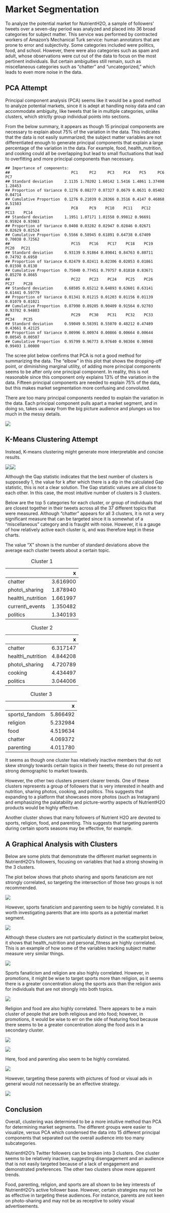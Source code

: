 Market Segmentation
===================

To analyze the potential market for NutrientH2O, a sample of followers’
tweets over a seven-day period was analyzed and placed into 36 broad
categories for subject matter. This service was performed by contracted
workers of Amazon’s Mechanical Turk service: human annotators that are
prone to error and subjectivity. Some categories included were politics,
food, and school. However, there were also categories such as spam and
adult, whose observations were cut out of the data to focus on the most
pertinent individuals. But certain ambiguities still remain, such as
miscellaneous categories such as “chatter” and “uncategorized,” which
leads to even more noise in the data.

PCA Attempt
-----------

Principal component analysis (PCA) seems like it would be a good method
to analyze potential markets, since it is adept at handling noisy data
and can accommodate ambiguity, like tweets that lie in multiple
categories, unlike clusters, which strictly group individual points into
sections.

From the below summary, it appears as though 15 principal components are
necessary to explain about 75% of the variation in the data. This
indicates that the data is not easily summarized; the subject matter
variables are not differentiated enough to generate principal components
that explain a large percentage of the variation in the data. For
example, food, health\_nutrition, and cooking could all be overlapping
but lead to small fluctuations that lead to overfitting and more
principal components than necessary.

    ## Importance of components:
    ##                           PC1     PC2     PC3    PC4    PC5     PC6     PC7
    ## Standard deviation     2.1135 1.70202 1.60142 1.5416 1.4861 1.37498 1.28453
    ## Proportion of Variance 0.1276 0.08277 0.07327 0.0679 0.0631 0.05402 0.04714
    ## Cumulative Proportion  0.1276 0.21039 0.28366 0.3516 0.4147 0.46868 0.51583
    ##                           PC8     PC9    PC10    PC11    PC12    PC13    PC14
    ## Standard deviation     1.1951 1.07171 1.01558 0.99812 0.96691 0.95924 0.93983
    ## Proportion of Variance 0.0408 0.03282 0.02947 0.02846 0.02671 0.02629 0.02524
    ## Cumulative Proportion  0.5566 0.58945 0.61891 0.64738 0.67409 0.70038 0.72562
    ##                           PC15    PC16    PC17    PC18    PC19    PC20   PC21
    ## Standard deviation     0.93139 0.91864 0.89841 0.84763 0.80711 0.74792 0.6950
    ## Proportion of Variance 0.02479 0.02411 0.02306 0.02053 0.01861 0.01598 0.0138
    ## Cumulative Proportion  0.75040 0.77451 0.79757 0.81810 0.83671 0.85270 0.8665
    ##                           PC22    PC23    PC24    PC25    PC26    PC27    PC28
    ## Standard deviation     0.68505 0.65212 0.64893 0.63601 0.63141 0.61441 0.59779
    ## Proportion of Variance 0.01341 0.01215 0.01203 0.01156 0.01139 0.01079 0.01021
    ## Cumulative Proportion  0.87990 0.89205 0.90409 0.91564 0.92703 0.93782 0.94803
    ##                           PC29    PC30    PC31    PC32    PC33    PC34    PC35
    ## Standard deviation     0.59049 0.58391 0.55070 0.48212 0.47489 0.43661 0.42125
    ## Proportion of Variance 0.00996 0.00974 0.00866 0.00664 0.00644 0.00545 0.00507
    ## Cumulative Proportion  0.95799 0.96773 0.97640 0.98304 0.98948 0.99493 1.00000

The scree plot below confirms that PCA is not a good method for
summarizing the data. The “elbow” in this plot that shows the
dropping-off point, or diminishing marginal utility, of adding more
principal components seems to be after only one principal component. In
reality, this is not reasonable since this component only explains 13%
of the variation in the data. Fifteen principal components are needed to
explain 75% of the data, but this makes market segmentation more
confusing and convoluted.

There are too many principal components needed to explain the variation
in the data. Each principal component pulls apart a market segment, and
in doing so, takes us away from the big picture audience and plunges us
too much in the messy details.

![](final-market_files/figure-markdown_strict/unnamed-chunk-3-1.png)

K-Means Clustering Attempt
--------------------------

Instead, K-means clustering might generate more interpretable and
concise results.

![](final-market_files/figure-markdown_strict/unnamed-chunk-4-1.png)![](final-market_files/figure-markdown_strict/unnamed-chunk-4-2.png)

Although the Gap statistic indicates that the best number of clusters is
supposedly 1, the value for k after which there is a dip in the
calculated Gap statistic, this is not a clear solution. The Gap
statistic values are all close to each other. In this case, the most
intuitive number of clusters is 3 clusters.

Below are the top 5 categories for each cluster, or group of individuals
that are closest together in their tweets across all the 37 different
topics that were measured. Although “chatter” appears for all 3
clusters, it is not a very significant measure that can be targeted
since it is somewhat of a “miscellaneous” category and is fraught with
noise. However, it is a gauge of how relatively active each cluster is,
and was therefore kept in these charts.

The value “X” shown is the number of standard deviations above the
average each cluster tweets about a certain topic.

<table class="table table-striped" style="width: auto !important; margin-left: auto; margin-right: auto;">
<caption>
Cluster 1
</caption>
<thead>
<tr>
<th style="text-align:left;">
</th>
<th style="text-align:right;">
x
</th>
</tr>
</thead>
<tbody>
<tr>
<td style="text-align:left;">
chatter
</td>
<td style="text-align:right;">
3.616900
</td>
</tr>
<tr>
<td style="text-align:left;">
photo\_sharing
</td>
<td style="text-align:right;">
1.878940
</td>
</tr>
<tr>
<td style="text-align:left;">
health\_nutrition
</td>
<td style="text-align:right;">
1.661997
</td>
</tr>
<tr>
<td style="text-align:left;">
current\_events
</td>
<td style="text-align:right;">
1.350482
</td>
</tr>
<tr>
<td style="text-align:left;">
politics
</td>
<td style="text-align:right;">
1.340193
</td>
</tr>
</tbody>
</table>
<table class="table table-striped" style="width: auto !important; margin-left: auto; margin-right: auto;">
<caption>
Cluster 2
</caption>
<thead>
<tr>
<th style="text-align:left;">
</th>
<th style="text-align:right;">
x
</th>
</tr>
</thead>
<tbody>
<tr>
<td style="text-align:left;">
chatter
</td>
<td style="text-align:right;">
6.317147
</td>
</tr>
<tr>
<td style="text-align:left;">
health\_nutrition
</td>
<td style="text-align:right;">
4.844208
</td>
</tr>
<tr>
<td style="text-align:left;">
photo\_sharing
</td>
<td style="text-align:right;">
4.720789
</td>
</tr>
<tr>
<td style="text-align:left;">
cooking
</td>
<td style="text-align:right;">
4.434497
</td>
</tr>
<tr>
<td style="text-align:left;">
politics
</td>
<td style="text-align:right;">
3.044006
</td>
</tr>
</tbody>
</table>
<table class="table table-striped" style="width: auto !important; margin-left: auto; margin-right: auto;">
<caption>
Cluster 3
</caption>
<thead>
<tr>
<th style="text-align:left;">
</th>
<th style="text-align:right;">
x
</th>
</tr>
</thead>
<tbody>
<tr>
<td style="text-align:left;">
sports\_fandom
</td>
<td style="text-align:right;">
5.866492
</td>
</tr>
<tr>
<td style="text-align:left;">
religion
</td>
<td style="text-align:right;">
5.232984
</td>
</tr>
<tr>
<td style="text-align:left;">
food
</td>
<td style="text-align:right;">
4.519634
</td>
</tr>
<tr>
<td style="text-align:left;">
chatter
</td>
<td style="text-align:right;">
4.069372
</td>
</tr>
<tr>
<td style="text-align:left;">
parenting
</td>
<td style="text-align:right;">
4.011780
</td>
</tr>
</tbody>
</table>

It seems as though one cluster has relatively inactive members that do
not skew strongly towards certain topics in their tweets; these do not
present a strong demographic to market towards.

However, the other two clusters present clearer trends. One of these
clusters represents a group of followers that is very interested in
health and nutrition, sharing photos, cooking, and politics. This
suggests that expanding to a platform that showcases more photos (such
as Instagram) and emphasizing the palatability and picture-worthy
aspects of NutrientH2O products would be highly effective.

Another cluster shows that many followers of Nutrient H2O are devoted to
sports, religion, food, and parenting. This suggests that targeting
parents during certain sports seasons may be effective, for example.

A Graphical Analysis with Clusters
----------------------------------

Below are some plots that demonstrate the different market segments in
NutrientH2O’s followers, focusing on variables that had a strong showing
in the 3 clusters.

The plot below shows that photo sharing and sports fanaticism are not
strongly correlated, so targeting the intersection of those two groups
is not recommended.

![](final-market_files/figure-markdown_strict/unnamed-chunk-9-1.png)

However, sports fanaticism and parenting seem to be highly correlated.
It is worth investigating parents that are into sports as a potential
market segment.

![](final-market_files/figure-markdown_strict/unnamed-chunk-10-1.png)

Although these clusters are not particularly distinct in the scatterplot
below, it shows that health\_nutrition and personal\_fitness are highly
correlated. This is an example of how some of the variables tracking
subject matter measure very similar things.

![](final-market_files/figure-markdown_strict/unnamed-chunk-11-1.png)

Sports fanaticism and religion are also highly correlated. However, in
promotions, it might be wise to target sports more than religion, as it
seems there is a greater concentration along the sports axis than the
religion axis for individuals that are not strongly into both topics.

![](final-market_files/figure-markdown_strict/unnamed-chunk-12-1.png)

Religion and food are also highly correlated. There appears to be a main
cluster of people that are both religious and into food; however, in
promotions, it would be wise to err on the side of featuring food
because there seems to be a greater concentration along the food axis in
a secondary cluster.

![](final-market_files/figure-markdown_strict/unnamed-chunk-13-1.png)

![](final-market_files/figure-markdown_strict/unnamed-chunk-14-1.png)

Here, food and parenting also seem to be highly correlated.

![](final-market_files/figure-markdown_strict/unnamed-chunk-15-1.png)

However, targeting these parents with pictures of food or visual ads in
general would not necessarily be an effective strategy.

![](final-market_files/figure-markdown_strict/unnamed-chunk-16-1.png)

Conclusion
----------

Overall, clustering was determined to be a more intuitive method than
PCA for determining market segments. The different groups were easier to
visualize, versus PCA which condensed the data into 15 different
principal components that separated out the overall audience into too
many subcategories.

NutrientH2O’s Twitter followers can be broken into 3 clusters. One
cluster seems to be relatively inactive, suggesting disengagement and an
audience that is not easily targeted because of a lack of engagement and
demonstrated preferences. The other two clusters show more apparent
trends.

Food, parenting, religion, and sports are all shown to be key interests
of NutrientH2O’s active follower base. However, certain strategies may
not be as effective in targeting these audiences. For instance, parents
are not keen on photo-sharing and may not be as receptive to solely
visual advertisements.
